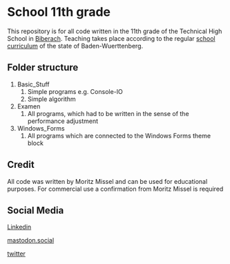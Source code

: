 # School 11th grade
This repository is for all code written in the 11th grade of the Technical High School in [Biberach](https://www.kas-bc.de/bildungsangebote/tg/it/). 
Teaching takes place according to the regular [school curriculum](http://www.bildungsplaene-bw.de/InfTech_OS) of the state of Baden-Wuerttenberg.

## Folder structure
1. Basic_Stuff
    1. Simple programs e.g. Console-IO
    2. Simple algorithm
2. Examen
    1. All programs, which had to be written in the sense of the performance adjustment
3. Windows_Forms
    1. All programs which are connected to the Windows Forms theme block

## Credit
All code was written by Moritz Missel and can be used for educational purposes. For commercial use a confirmation from Moritz Missel is required

## Social Media
[Linkedin](https://www.linkedin.com/in/moritz-missel/) 

[mastodon.social](https://mastodon.social/web/@axtinator)

[twitter](https://twitter.com/Axtinator3)
